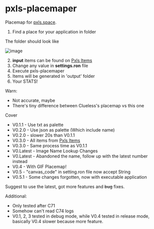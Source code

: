 # pxls-placemaper
Placemap for [pxls.space](https://pxls.space/).

1. Find a place for your application in folder

The folder should look like

![image](https://github.com/Chssam/pixel_maper/assets/81403469/87b62070-373c-444c-804d-e6bbbe9dcf01)

2. **input** items can be found on [Pxls Items](https://pxls.space/extra)
3. Change any value in **settings.ron** file
4. Execute pxls-placemaper
5. Items will be generated in 'output' folder
6. Your STATS!

Warn:
- Not accurate, maybe
- There's tiny difference between Clueless's placemap vs this one

Cover
- V0.1.1 - Use txt as palette
- V0.2.0 - Use json as palette (Which include name)
- V0.2.0 - slower 20s than V0.1.1
- V0.3.0 - All items from [Pxls Items](https://pxls.space/extra)
- V0.3.0 - Same process time as V0.1.1
- V0.Latest - Image Name Lookup Changes
- V0.Latest - Abandoned the name, follow up with the latest number instead
- V0.4 - With GIF Placemap!
- V0.5 - "canvas_code" in setting.ron file now accept String
- V0.5.1 - Some changes forgotten, now with executable application

Suggest to use the latest, got more features and ~~bug~~ fixes.

Additional:
- Only tested after C71
- Somehow can't read C74 logs 
- V0.1, 2, 3 tested in debug mode, while V0.4 tested in release mode, basically V0.4 slower because more feature.


